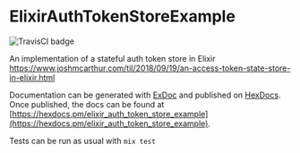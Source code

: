 # ElixirAuthTokenStoreExample

![TravisCI badge](https://api.travis-ci.org/joshmcarthur/elixir-auth-token-store-example.svg?branch=master)

An implementation of a stateful auth token store in Elixir
https://www.joshmcarthur.com/til/2018/09/19/an-access-token-state-store-in-elixir.html

Documentation can be generated with [ExDoc](https://github.com/elixir-lang/ex_doc)
and published on [HexDocs](https://hexdocs.pm). Once published, the docs can
be found at [https://hexdocs.pm/elixir_auth_token_store_example](https://hexdocs.pm/elixir_auth_token_store_example).

Tests can be run as usual with `mix test`
